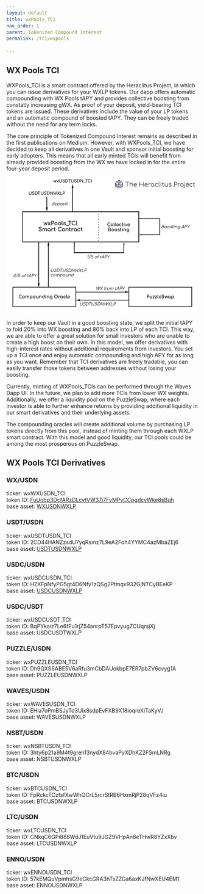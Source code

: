 ```yaml
---
layout: default
title: wxPools_TCI
nav_order: 1
parent: Tokenized Compound Interest
permalink: /tci/wxpools

---
```


## WX Pools TCI

WXPools_TCI is a smart contract offered by the Heraclitus Project, in which you can issue derivatives for your WXLP tokens. Our dapp offers automatic compounding with WX Pools tAPY and provides collective boosting from constatly increasing gWX. As proof of your deposit, yield-bearing TCI tokens are issued. These derivatives include the value of your LP tokens and an automatic compound of boosted tAPY. They can be freely traded without the need for any term locks.

The core principle of Tokenized Compound Interest remains as described in the first publications on Medium. However, with WXPools_TCI, we have decided to keep all derivatives in one Vault and sponsor initial boosting for early adopters. This means that all early minted TCIs will benefit from already provided boosting from the WX we have locked in for the entire four-year deposit period.

![](images/wxpools-01.webp)

In order to keep our Vault in a good boosting state, we split the initial tAPY to fold 20% into WX boosting and 80% back into LP of each TCI. This way, we are able to offer a great solution for small investors who are unable to create a high boost on their own. In this model, we offer derivatives with high-interest rates without additional requirements from investors. You set up a TCI once and enjoy automatic compounding and high APY for as long as you want. Remember that TCI derivatives are freely tradable, you can easily transfer those tokens between addresses without losing your boosting.

Currently, minting of WXPools_TCIs can be performed through the Waves Dapp UI. In the future, we plan to add more TCIs from lower WX weights. Additionally, we offer a liquidity pool on the PuzzleSwap, where each investor is able to further enhance returns by providing additional liquidity in our smart derivatives and their underlying assets.

The compounding oracles will create additional volume by purchasing LP tokens directly from this pool, instead of minting them through each WXLP smart contract. With this model and good liquidity, our TCI pools could be among the most prosperous on PuzzleSwap.

## WX Pools TCI Derivatives

### WX/USDN
ticker: wxWXUSDN_TCI \
token ID: [FuUobp3DcfARzDLcvtVW37i7FvMPvCCpgdcvWke8sBuh](https://wscan.io/FuUobp3DcfARzDLcvtVW37i7FvMPvCCpgdcvWke8sBuh) \
base asset: [WXUSDNWXLP](https://wscan.io/F2AKkA513k5yHEJkLsU6vWxCYYk811GpjLhwEv2WGwZ9)

### USDT/USDN
ticker: wxUSDTUSDN_TCI \
token ID: 2CD44HANZzsdU7yqRsmz7L9eA2Foh4YYMC4azMbaZEj6 \
base asset: [USDTUSDNWXLP](https://wscan.io/97zHFp1C3cB7qfvx8Xv5f2rWp9nUSG5UnAamfPcW6txf)

### USDC/USDN
ticker: wxUSDCUSDN_TCI \
token ID: HZKFpNfyPG5gt4D6Nfy1zQSg2Ptmqv932GjNTCyBEeKP \
base asset: [USDCUSDNWXLP](https://wscan.io/EK6N7S38xbtBT3SxAqoGdDLCiX6rojX6G169CnSyuE5)

### USDC/USDT
ticker: wxUSDCUSDT_TCI \
token ID: BqPYkaiz7Le6fFu1rjZ54anrpT57EpvyugZCUqrsjXj \
base asset: USDCUSDTWXLP

### PUZZLE/USDN
ticker: wxPUZZLEUSDN_TCI \
token ID: Dh9QXSSABE5V6aRfu3mCbDAUokbpE7ER7pbZV6cvyg1A \
base asset: PUZZLEUSDNWXLP

### WAVES/USDN
ticker: wxWAVESUSDN_TCI \
token ID: EHia7oPmBSJyTd3Uix8sdpEvFXB9X18ioqreXiTaKyVJ \
base asset: WAVESUSDNWXLP

### NSBT/USDN
ticker: wxNSBTUSDN_TCI \
token ID: 3hty6p21a9M4t9greh13nydX84bvaPyXDhKZ2FSmLNRg \
base asset: NSBTUSDNWXLP

### BTC/USDN
ticker: wxBTCUSDN_TCI \
token ID: FpRckcTCzfsfXwWhQCrL5rcrStRB6HxmRjP28qVFz4iu \
base asset: BTCUSDNWXLP

### LTC/USDN
ticker: wxLTCUSDN_TCI \
token ID: CNkqC6GPi888WdJ1EuVtu9JGZ9VHpAn8eTHwR8YZxXbv \
base asset: LTCUSDNWXLP

### ENNO/USDN
ticker: wxENNOUSDN_TCI \
token ID: 57kEMQuVpmhsG9eCkcGRA3hTsZZGa6axKJfNwXEU4EM1 \
base asset: ENNOUSDNWXLP
